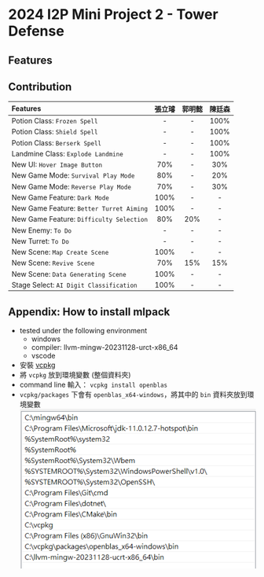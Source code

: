 # 2024 I2P Mini Project 2 - Tower Defense

## Features


## Contribution

| **Features**                              | **張立璿**  | **郭明懿** | **陳廷森** |
| :---------------------------------------- | :-------:  | :-------: | :-------: |
| Potion Class: `Frozen Spell`              |     -      |     -     |    100%   |
| Potion Class: `Shield Spell`              |     -      |     -     |    100%   |
| Potion Class: `Berserk Spell`             |     -      |     -     |    100%   |
| Landmine Class: `Explode Landmine`        |     -      |     -     |    100%   |
| New UI: `Hover Image Button`              |    70%     |     -     |    30%    |
| New Game Mode: `Survival Play Mode`       |    80%     |     -     |    20%    |
| New Game Mode: `Reverse Play Mode`        |    70%     |     -     |    30%    |
| New Game Feature: `Dark Mode`             |   100%     |     -     |      -    |
| New Game Feature: `Better Turret Aiming`  |   100%     |     -     |      -    |
| New Game Feature: `Difficulty Selection`  |    80%     |   20%     |      -    |
| New Enemy: `To Do`                        |     -      |     -     |      -    |
| New Turret: `To Do`                       |     -      |     -     |      -    |
| New Scene: `Map Create Scene`             |   100%     |     -     |      -    |
| New Scene: `Revive Scene`                 |    70%     |   15%     |    15%    |
| New Scene: `Data Generating Scene`        |   100%     |     -     |      -    |
| Stage Select: `AI Digit Classification`   |   100%     |     -     |      -    |

## Appendix: How to install mlpack
* tested under the following environment
    * windows
    * compiler: llvm-mingw-20231128-urct-x86_64
    * vscode
* 安裝 [vcpkg](https://learn.microsoft.com/zh-tw/vcpkg/get_started/get-started?pivots=shell-cmd)
* 將 `vcpkg` 放到環境變數 (整個資料夾)
* command line 輸入： `vcpkg install openblas`
* `vcpkg/packages` 下會有 `openblas_x64-windows`，將其中的 `bin` 資料夾放到環境變數
![alt text](image.png)
